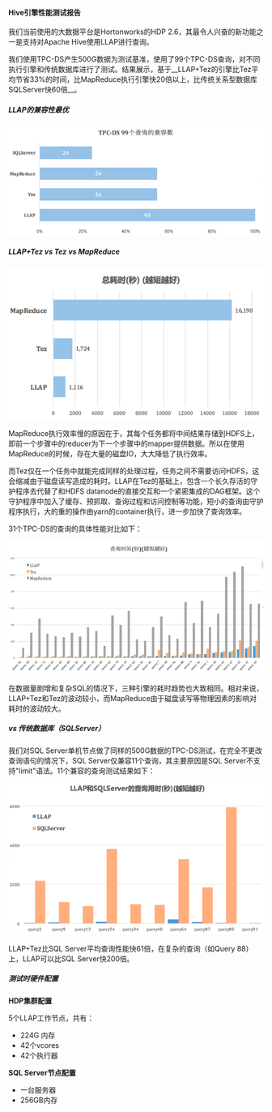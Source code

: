 #### Hive引擎性能测试报告

我们当前使用的大数据平台是Hortonworks的HDP 2.6，其最令人兴奋的新功能之一是支持对Apache Hive使用LLAP进行查询。

我们使用TPC-DS产生500G数据为测试基准，使用了99个TPC-DS查询，对不同执行引擎和传统数据库进行了测试。结果展示，基于__LLAP+Tez的引擎比Tez平均节省33%的时间，比MapReduce执行引擎快20倍以上，比传统关系型数据库SQLServer快60倍__。


##### LLAP的兼容性最优


![SQL语法兼容性](images/SQL语法兼容性.png)

#####  LLAP+Tez  vs  Tez  vs  MapReduce

![总耗时](images/总耗时.png)

MapReduce执行效率慢的原因在于，其每个任务都将中间结果存储到HDFS上，即前一个步骤中的reducer为下一个步骤中的mapper提供数据。所以在使用MapReduce的时候，存在大量的磁盘IO，大大降低了执行效率。

而Tez仅在一个任务中就能完成同样的处理过程，任务之间不需要访问HDFS，这会缩减由于磁盘读写造成的耗时。LLAP在Tez的基础上，包含一个长久存活的守护程序去代替了和HDFS datanode的直接交互和一个紧密集成的DAG框架。这个守护程序中加入了缓存、预抓取、查询过程和访问控制等功能，短小的查询由守护程序执行，大的重的操作由yarn的container执行，进一步加快了查询效率。

31个TPC-DS的查询的具体性能对比如下：

![查询对比](images/查询对比.png)

在数据量剧增和复杂SQL的情况下，三种引擎的耗时趋势也大致相同。相对来说，LLAP+Tez和Tez的波动较小，而MapReduce由于磁盘读写等物理因素的影响对耗时的波动较大。

#####  vs 传统数据库（SQLServer）

我们对SQL Server单机节点做了同样的500G数据的TPC-DS测试，在完全不更改查询语句的情况下，SQL Server仅兼容11个查询，其主要原因是SQL Server不支持"limit"语法。11个兼容的查询测试结果如下：


![images/LLAP和SQLServer性能对比](images/LLAP和SQLServer性能对比.png)

LLAP+Tez比SQL Server平均查询性能快61倍，在复杂的查询（如Query 88）上，LLAP可以比SQL Server快200倍。

#####  测试时硬件配置

__HDP集群配置__

5个LLAP工作节点，共有：

* 224G 内存
* 42个vcores
* 42个执行器

__SQL Server节点配置__

* 一台服务器
* 256GB内存